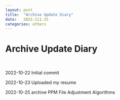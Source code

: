 ```yaml
---
layout: post
title:  "Archive Update Diary"
date:   2022-111-25
categories: others
---
```

<h1>Archive Update Diary</h1>

<br />

<p>2022-10-22 Initial commit</p>

<p>2022-10-23 Uploaded my resume</p>

<p>2022-10-25 archive PPM File Adjustment Algorithms</p>

<br />



